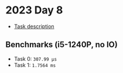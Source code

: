 # 2023 Day 8

- [Task description](./TASKS.md)

## Benchmarks (i5-1240P, no IO)

- Task 0: `307.99 µs`
- Task 1: `1.7564 ms`
